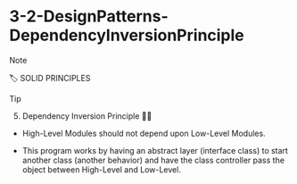 # 3-2-DesignPatterns-DependencyInversionPrinciple
> [!NOTE]
> 🏷️ SOLID PRINCIPLES

> [!TIP]
> 5. Dependency Inversion Principle ️💃🏼
> - High-Level Modules should not depend upon Low-Level Modules.

- This program works by having an abstract layer (interface class) to start another class (another behavior) and have the class controller pass the object between High-Level and Low-Level.